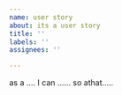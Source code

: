```yaml
---
name: user story
about: its a user story
title: ''
labels: ''
assignees: ''

---
```


as a ....
I can ......
so athat.....
